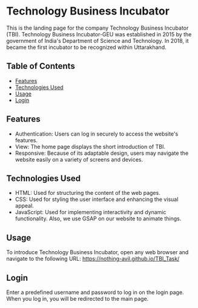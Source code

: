 # Technology Business Incubator

This is the landing page for the company Technology Business Incubator (TBI). Technology Business Incubator-GEU was established in 2015 by the government of India's Department of Science and Technology. In 2018, it became the first incubator to be recognized within Uttarakhand.

## Table of Contents

- [Features](#features)
- [Technologies Used](#technologies-used)
- [Usage](#usage)
- [Login](#login)

## Features

- Authentication: Users can log in securely to access the website's features.
- View: The home page displays the short introduction of TBI.
- Responsive: Because of its adaptable design, users may navigate the website easily on a variety of screens and devices.

## Technologies Used

- HTML: Used for structuring the content of the web pages.
- CSS: Used for styling the user interface and enhancing the visual appeal.
- JavaScript: Used for implementing interactivity and dynamic functionality. Also, we use GSAP on our website to animate things.
  
## Usage

To introduce Technology Business Incubator, open any web browser and navigate to the following URL: https://nothing-avil.github.io/TBI_Task/

## Login

Enter a predefined username and password to log in on the login page.
When you log in, you will be redirected to the main page.
